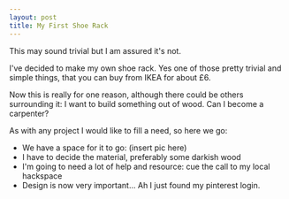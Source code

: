 ```yaml
---
layout: post
title: My First Shoe Rack
---
```


This may sound trivial but I am assured it's not.

I've decided to make my own shoe rack. Yes one of those pretty trivial and simple things, that you can buy from IKEA for about £6.

Now this is really for one reason, although there could be others surrounding it: I want to build something out of wood. Can I become a carpenter?

As with any project I would like to fill a need, so here we go:

* We have a space for it to go: (insert pic here)
* I have to decide the material, preferably some darkish wood
* I'm going to need a lot of help and resource: cue the call to my local hackspace
* Design is now very important... Ah I just found my pinterest login.
